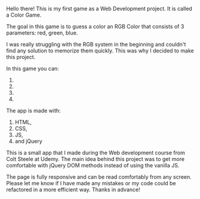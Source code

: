 Hello there! This is my first game as a Web Development project. It is called a Color Game.

The goal in this game is to guess a color an RGB Color that consists of 3 parameters: red, green, blue.

I was really struggling with the RGB system in the beginning and couldn't find any solution to memorize them quickly. This was why I decided to make this project. 

In this game you can:

1) 
2) 
3) 
4) 

The app is made with:
1) HTML, 
2) CSS,
3) JS,
4) and jQuery

This is a small app that I made during the Web development course from Colt Steele at Udemy. The main idea behind this project was to get more comfortable with jQuery DOM methods instead of using the vanilla JS. 

The page is fully responsive and can be read comfortably from any screen. 
Please let me know if I have made any mistakes or my code could be refactored in a more efficient way. Thanks in advance!
